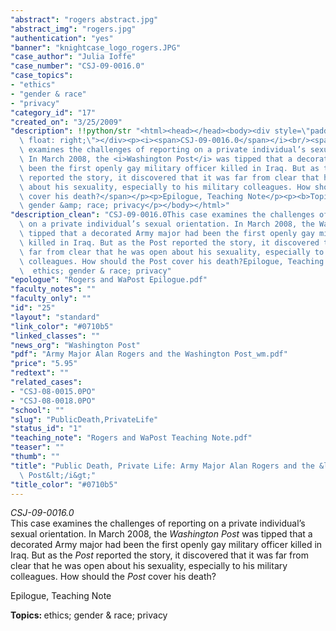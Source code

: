 ```yaml
---
"abstract": "rogers abstract.jpg"
"abstract_img": "rogers.jpg"
"authentication": "yes"
"banner": "knightcase_logo_rogers.JPG"
"case_author": "Julia Ioffe"
"case_number": "CSJ-09-0016.0"
"case_topics":
- "ethics"
- "gender & race"
- "privacy"
"category_id": "17"
"created_on": "3/25/2009"
"description": !!python/str "<html><head></head><body><div style=\"padding: 10px;\
  \ float: right;\"></div><p><i><span>CSJ-09-0016.0</span></i><br/><span>This case\
  \ examines the challenges of reporting on a private individual’s sexual orientation.\
  \ In March 2008, the <i>Washington Post</i> was tipped that a decorated Army major had\
  \ been the first openly gay military officer killed in Iraq. But as the <i>Post</i>\
  \ reported the story, it discovered that it was far from clear that he was open\
  \ about his sexuality, especially to his military colleagues. How should the <i>Post</i>\
  \ cover his death?</span></p><p>Epilogue, Teaching Note</p><p><b>Topics: </b> ethics;\
  \ gender &amp; race; privacy</p></body></html>"
"description_clean": "CSJ-09-0016.0This case examines the challenges of reporting\
  \ on a private individual’s sexual orientation. In March 2008, the Washington Post was\
  \ tipped that a decorated Army major had been the first openly gay military officer\
  \ killed in Iraq. But as the Post reported the story, it discovered that it was\
  \ far from clear that he was open about his sexuality, especially to his military\
  \ colleagues. How should the Post cover his death?Epilogue, Teaching NoteTopics:\
  \  ethics; gender & race; privacy"
"epologue": "Rogers and WaPost Epilogue.pdf"
"faculty_notes": ""
"faculty_only": ""
"id": "25"
"layout": "standard"
"link_color": "#0710b5"
"linked_classes": ""
"news_org": "Washington Post"
"pdf": "Army Major Alan Rogers and the Washington Post_wm.pdf"
"price": "5.95"
"redtext": ""
"related_cases":
- "CSJ-08-0015.0PO"
- "CSJ-08-0018.0PO"
"school": ""
"slug": "PublicDeath,PrivateLife"
"status_id": "1"
"teaching_note": "Rogers and WaPost Teaching Note.pdf"
"teaser": ""
"thumb": ""
"title": "Public Death, Private Life: Army Major Alan Rogers and the &lt;i&gt; Washington\
  \ Post&lt;/i&gt;"
"title_color": "#0710b5"
---
```

<html><head></head><body><div style="padding: 10px; float: right;"></div><p><i><span>CSJ-09-0016.0</span></i><br/><span>This case examines the challenges of reporting on a private individual’s sexual orientation. In March 2008, the <i>Washington Post</i> was tipped that a decorated Army major had been the first openly gay military officer killed in Iraq. But as the <i>Post</i> reported the story, it discovered that it was far from clear that he was open about his sexuality, especially to his military colleagues. How should the <i>Post</i> cover his death?</span></p><p>Epilogue, Teaching Note</p><p><b>Topics: </b> ethics; gender &amp; race; privacy</p></body></html>
